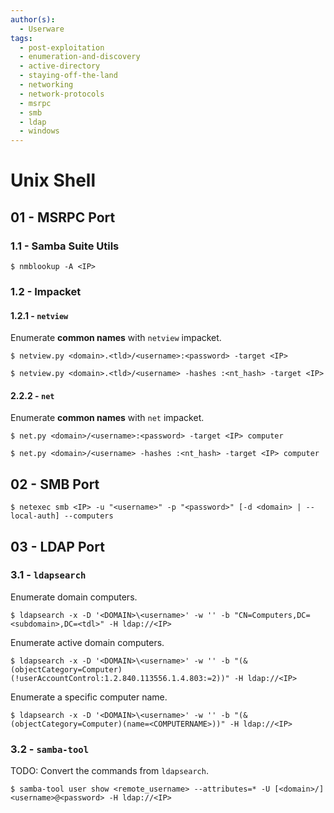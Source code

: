 ```yaml
---
author(s):
  - Userware
tags:
  - post-exploitation
  - enumeration-and-discovery
  - active-directory
  - staying-off-the-land
  - networking
  - network-protocols
  - msrpc
  - smb
  - ldap
  - windows
---
```

# Unix Shell

## 01 - MSRPC Port

### 1.1 - Samba Suite Utils

```
$ nmblookup -A <IP>
```

### 1.2 - Impacket

#### 1.2.1 - `netview`

Enumerate **common names** with `netview` impacket.

```
$ netview.py <domain>.<tld>/<username>:<password> -target <IP>

$ netview.py <domain>.<tld>/<username> -hashes :<nt_hash> -target <IP>
```

#### 2.2.2 - `net`

Enumerate **common names** with `net` impacket.

```
$ net.py <domain>/<username>:<password> -target <IP> computer

$ net.py <domain>/<username> -hashes :<nt_hash> -target <IP> computer
```

## 02 - SMB Port

```
$ netexec smb <IP> -u "<username>" -p "<password>" [-d <domain> | --local-auth] --computers
```

## 03 - LDAP Port

### 3.1 - `ldapsearch`

Enumerate domain computers.

```
$ ldapsearch -x -D '<DOMAIN>\<username>' -w '' -b "CN=Computers,DC=<subdomain>,DC=<tdl>" -H ldap://<IP>
```

Enumerate active domain computers.

```
$ ldapsearch -x -D '<DOMAIN>\<username>' -w '' -b "(&(objectCategory=Computer)(!userAccountControl:1.2.840.113556.1.4.803:=2))" -H ldap://<IP>
```

Enumerate a specific computer name.

```
$ ldapsearch -x -D '<DOMAIN>\<username>' -w '' -b "(&(objectCategory=Computer)(name=<COMPUTERNAME>))" -H ldap://<IP>
```

### 3.2 - `samba-tool`

TODO: Convert the commands from `ldapsearch`.

```
$ samba-tool user show <remote_username> --attributes=* -U [<domain>/]<username>@<password> -H ldap://<IP>
```
